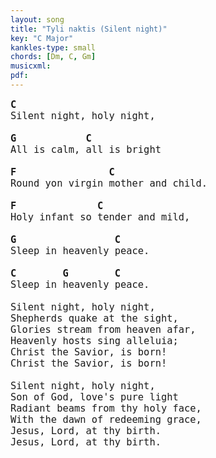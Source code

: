 ```yaml
---
layout: song
title: "Tyli naktis (Silent night)"
key: "C Major"
kankles-type: small
chords: [Dm, C, Gm]
musicxml:
pdf:
---
```


<pre style="font-size: 1.1em">
<b>C</b>
Silent night, holy night,

<b>G            C</b>
All is calm, all is bright

<b>F                C</b>
Round yon virgin mother and child.

<b>F              C</b>
Holy infant so tender and mild,

<b>G                 C</b>
Sleep in heavenly peace.

<b>C        G        C</b>
Sleep in heavenly peace. 
 
Silent night, holy night,
Shepherds quake at the sight,
Glories stream from heaven afar,
Heavenly hosts sing alleluia;
Christ the Savior, is born!
Christ the Savior, is born! 
 
Silent night, holy night,
Son of God, love's pure light
Radiant beams from thy holy face,
With the dawn of redeeming grace,
Jesus, Lord, at thy birth.
Jesus, Lord, at thy birth.
</pre>
